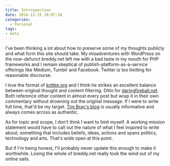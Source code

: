 ```yaml
---
title: Introspection
date: 2016-12-15 18:07:38
categories:
  - Personal
tags:
- meta
---
```


I've been thinking a lot about how to preserve some of my thoughts publicly and what form this site should take. My misadventures with WordPress on the now-defunct breddy.net left me with a bad taste in my mouth for PHP frameworks and I remain skeptical of publish-platform-as-a-service offerings like Medium, Tumblr and Facebook. Twitter is too limiting for reasonable discourse.

<!-- more -->

I love the format of [kottke.org](http://kottke.org) and I think he strikes an excellent balance between original thought and content filtering. Ditto for [daringfireball.net](http://daringfireball.net). Both reference other content in almost every post but wrap it in their own commentary without drowning out the original message. If I were to write full time, that'd be my target. [Tim Bray's blog](https://www.tbray.org/ongoing/) is usually informative and always comes across as authentic.

As for topic and scope, I don't think I want to limit myself. A working mission statement would have to call out the nature of what I feel inspired to write about; something that includes beliefs, ideas, actions and spans politics, technology and arts. That's wide open at this point.

But if I'm being honest, I'll probably never update this enough to make it worthwhile. Losing the whole of breddy.net really took the wind out of my online sails.
